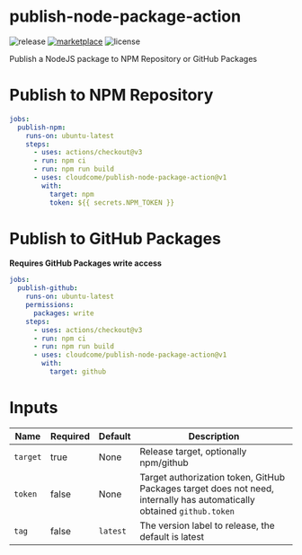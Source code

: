 # publish-node-package-action

![release](https://img.shields.io/github/v/release/cloudcome/publish-node-package-action)
[![marketplace](https://img.shields.io/badge/marketplace-publish--node--package--action-blueviolet)](https://github.com/marketplace/actions/publish-node-package-action)
![license](https://img.shields.io/github/license/cloudcome/publish-node-package-action)

Publish a NodeJS package to NPM Repository or GitHub Packages

# Publish to NPM Repository

```yaml
jobs:
  publish-npm:
    runs-on: ubuntu-latest
    steps:
      - uses: actions/checkout@v3
      - run: npm ci
      - run: npm run build
      - uses: cloudcome/publish-node-package-action@v1
        with:
          target: npm
          token: ${{ secrets.NPM_TOKEN }}
```

# Publish to GitHub Packages

**Requires GitHub Packages write access**

```yaml
jobs:
  publish-github:
    runs-on: ubuntu-latest
    permissions:
      packages: write
    steps:
      - uses: actions/checkout@v3
      - run: npm ci
      - run: npm run build
      - uses: cloudcome/publish-node-package-action@v1
        with:
          target: github
```

# Inputs

| Name     | Required | Default  | Description                                                                                                            |
| -------- | -------- | -------- | ---------------------------------------------------------------------------------------------------------------------- |
| `target` | true     | None     | Release target, optionally npm/github                                                                                  |
| `token`  | false    | None     | Target authorization token, GitHub Packages target does not need, internally has automatically obtained `github.token` |
| `tag`    | false    | `latest` | The version label to release, the default is latest                                                                    |
